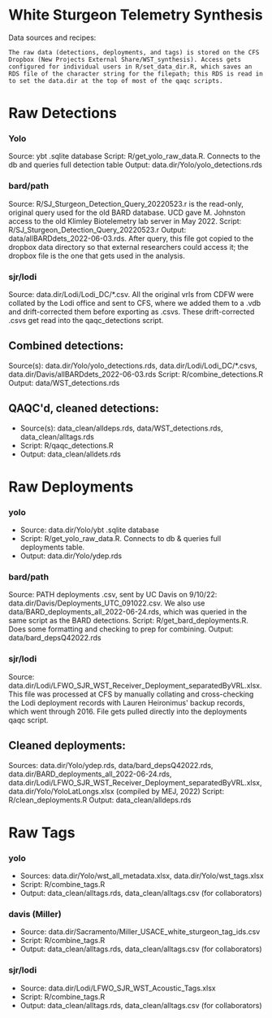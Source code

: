 
# White Sturgeon Telemetry Synthesis

<!-- badges: start -->
<!-- badges: end -->

Data sources and recipes:

    The raw data (detections, deployments, and tags) is stored on the CFS Dropbox (New Projects External Share/WST_synthesis). Access gets configured for individual users in R/set_data_dir.R, which saves an RDS file of the character string for the filepath; this RDS is read in to set the data.dir at the top of most of the qaqc scripts.

# Raw Detections

### Yolo
  Source: ybt .sqlite database
  Script: R/get_yolo_raw_data.R. Connects to the db and queries full detection table
  Output: data.dir/Yolo/yolo_detections.rds
  
### bard/path
  Source: R/SJ_Sturgeon_Detection_Query_20220523.r is the read-only, original query used for the old BARD database. UCD gave M. Johnston access to the old Klimley Biotelemetry lab server in May 2022.
  Script: R/SJ_Sturgeon_Detection_Query_20220523.r
  Output: data/allBARDdets_2022-06-03.rds. After query, this file got copied to the dropbox data directory so that external researchers could access it; the dropbox file is the one that gets used in the analysis.

### sjr/lodi
  Source: data.dir/Lodi/Lodi_DC/*.csv. All the original vrls from CDFW were collated by the Lodi office and sent to CFS, where we added them to a .vdb and drift-corrected them before exporting as .csvs. These drift-corrected .csvs get read into the qaqc_detections script.

## Combined detections:
  Source(s): data.dir/Yolo/yolo_detections.rds, data.dir/Lodi/Lodi_DC/*.csvs, data.dir/Davis/allBARDdets_2022-06-03.rds
  Script: R/combine_detections.R
  Output: data/WST_detections.rds

## QAQC'd, cleaned detections:

* Source(s): data_clean/alldeps.rds, data/WST_detections.rds, data_clean/alltags.rds
* Script: R/qaqc_detections.R
* Output: data_clean/alldets.rds

  
# Raw Deployments

### yolo
* Source: data.dir/Yolo/ybt .sqlite database
* Script: R/get_yolo_raw_data.R. Connects to db & queries full deployments table.
* Output: data.dir/Yolo/ydep.rds
  
### bard/path
  Source: PATH deployments .csv, sent by UC Davis on 9/10/22: data.dir/Davis/Deployments_UTC_091022.csv. We also use data/BARD_deployments_all_2022-06-24.rds, which was queried in the same script as the BARD detections.
  Script: R/get_bard_deployments.R. Does some formatting and checking to prep for combining.
  Output: data/bard_depsQ42022.rds

### sjr/lodi
  Source: data.dir/Lodi/LFWO_SJR_WST_Receiver_Deployment_separatedByVRL.xlsx. This file was processed at CFS by manually collating and cross-checking the Lodi deployment records with Lauren Heironimus' backup records, which went through 2016. File gets pulled directly into the deployments qaqc script.
  
## Cleaned deployments:
  Sources: data.dir/Yolo/ydep.rds, data/bard_depsQ42022.rds, data.dir/BARD_deployments_all_2022-06-24.rds,  data.dir/Lodi/LFWO_SJR_WST_Receiver_Deployment_separatedByVRL.xlsx, data.dir/Yolo/YoloLatLongs.xlsx (compiled by MEJ, 2022)
  Script: R/clean_deployments.R
  Output: data_clean/alldeps.rds

# Raw Tags

### yolo

* Sources:  data.dir/Yolo/wst_all_metadata.xlsx, data.dir/Yolo/wst_tags.xlsx
* Script: R/combine_tags.R
* Output: data_clean/alltags.rds, data_clean/alltags.csv (for collaborators)

### davis (Miller)

* Source: data.dir/Sacramento/Miller_USACE_white_sturgeon_tag_ids.csv
* Script: R/combine_tags.R
* Output: data_clean/alltags.rds, data_clean/alltags.csv (for collaborators)

### sjr/lodi

* Source: data.dir/Lodi/LFWO_SJR_WST_Acoustic_Tags.xlsx
* Script: R/combine_tags.R
* Output: data_clean/alltags.rds, data_clean/alltags.csv (for collaborators)
